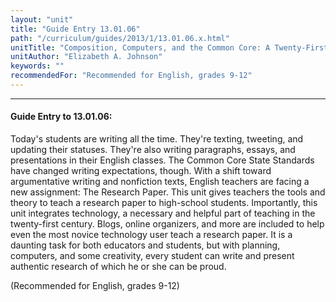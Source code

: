 ```yaml
---
layout: "unit"
title: "Guide Entry 13.01.06"
path: "/curriculum/guides/2013/1/13.01.06.x.html"
unitTitle: "Composition, Computers, and the Common Core: A Twenty-First Century Research Paper"
unitAuthor: "Elizabeth A. Johnson"
keywords: ""
recommendedFor: "Recommended for English, grades 9-12"
---
```

<body>
<hr/>
 <h4>
  Guide Entry to 13.01.06:
 </h4>
 <p>
  Today's students are writing all the time. They're texting, tweeting, and updating their statuses. They're also writing paragraphs, essays, and presentations in their English classes. The Common Core State Standards have changed writing expectations, though. With a shift toward argumentative writing and nonfiction texts, English teachers are facing a new assignment: The Research Paper. This unit gives teachers the tools and theory to teach a research paper to high-school students. Importantly, this unit integrates technology, a necessary and helpful part of teaching in the twenty-first century. Blogs, online organizers, and more are included to help even the most novice technology user teach a research paper. It is a daunting task for both educators and students, but with planning, computers, and some creativity, every student can write and present authentic research of which he or she can be proud.
 </p>
 <p>
  <b>
  </b>
 </p>
 <p>
  (Recommended for English, grades 9-12)
 </p>


</body>
